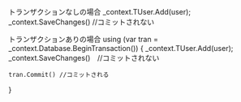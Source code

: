 ﻿

トランザクションなしの場合
_context.TUser.Add(user);
_context.SaveChanges() //コミットされない

トランザクションありの場合
using (var tran = _context.Database.BeginTransaction())
{
	_context.TUser.Add(user);
	_context.SaveChanges()　//コミットされない

	tran.Commit() //コミットされる

}

